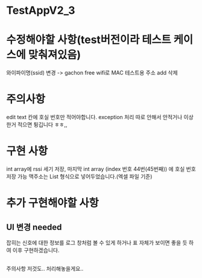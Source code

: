 # TestAppV2_3

# 수정해야할 사항(test버전이라 테스트 케이스에 맞춰져있음)
와이파이명(ssid) 변경 -> gachon free wifi로
MAC 테스트용 주소 add 삭제

# 주의사항
edit text 칸에 호실 번호만 적어야합니다. exception 처리 따로 안해서 안적거나 이상한거 적으면 튕깁니다 ㅎㅎ,,

# 구현 사항
int array에 rssi 세기 저장, 마지막 int array (index 번호 44번(45번째)) 에 호실 번호 저장 가능
맥주소는 List 형식으로 넣어두었습니다.(엑셀 파일 기준)

# 추가 구현해야할 사항
## UI 변경 needed 
잡히는 신호에 대한 정보를 로그 창처럼 볼 수 있게 하거나 
표 자체가 보이면 좋을 듯 하여 이후 구현하겠습니다.
##
주의사항 저것도.. 처리해놓을게요..
